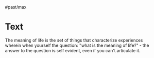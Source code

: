 #past/max

# Text
The meaning of life is the set of things that characterize experiences wherein when yourself the question: "what is the meaning of life?" - the answer to the question is self evident, even if you can't articulate it.
